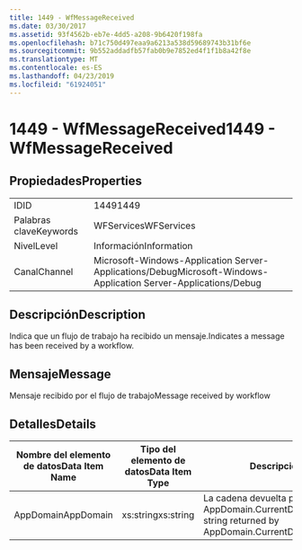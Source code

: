 ```yaml
---
title: 1449 - WfMessageReceived
ms.date: 03/30/2017
ms.assetid: 93f4562b-eb7e-4dd5-a208-9b6420f198fa
ms.openlocfilehash: b71c750d497eaa9a6213a538d59689743b31bf6e
ms.sourcegitcommit: 9b552addadfb57fab0b9e7852ed4f1f1b8a42f8e
ms.translationtype: MT
ms.contentlocale: es-ES
ms.lasthandoff: 04/23/2019
ms.locfileid: "61924051"
---
```

# <a name="1449---wfmessagereceived"></a><span data-ttu-id="fac38-102">1449 - WfMessageReceived</span><span class="sxs-lookup"><span data-stu-id="fac38-102">1449 - WfMessageReceived</span></span>
## <a name="properties"></a><span data-ttu-id="fac38-103">Propiedades</span><span class="sxs-lookup"><span data-stu-id="fac38-103">Properties</span></span>  
  
|||  
|-|-|  
|<span data-ttu-id="fac38-104">ID</span><span class="sxs-lookup"><span data-stu-id="fac38-104">ID</span></span>|<span data-ttu-id="fac38-105">1449</span><span class="sxs-lookup"><span data-stu-id="fac38-105">1449</span></span>|  
|<span data-ttu-id="fac38-106">Palabras clave</span><span class="sxs-lookup"><span data-stu-id="fac38-106">Keywords</span></span>|<span data-ttu-id="fac38-107">WFServices</span><span class="sxs-lookup"><span data-stu-id="fac38-107">WFServices</span></span>|  
|<span data-ttu-id="fac38-108">Nivel</span><span class="sxs-lookup"><span data-stu-id="fac38-108">Level</span></span>|<span data-ttu-id="fac38-109">Información</span><span class="sxs-lookup"><span data-stu-id="fac38-109">Information</span></span>|  
|<span data-ttu-id="fac38-110">Canal</span><span class="sxs-lookup"><span data-stu-id="fac38-110">Channel</span></span>|<span data-ttu-id="fac38-111">Microsoft-Windows-Application Server-Applications/Debug</span><span class="sxs-lookup"><span data-stu-id="fac38-111">Microsoft-Windows-Application Server-Applications/Debug</span></span>|  
  
## <a name="description"></a><span data-ttu-id="fac38-112">Descripción</span><span class="sxs-lookup"><span data-stu-id="fac38-112">Description</span></span>  
 <span data-ttu-id="fac38-113">Indica que un flujo de trabajo ha recibido un mensaje.</span><span class="sxs-lookup"><span data-stu-id="fac38-113">Indicates a message has been received by a workflow.</span></span>  
  
## <a name="message"></a><span data-ttu-id="fac38-114">Mensaje</span><span class="sxs-lookup"><span data-stu-id="fac38-114">Message</span></span>  
 <span data-ttu-id="fac38-115">Mensaje recibido por el flujo de trabajo</span><span class="sxs-lookup"><span data-stu-id="fac38-115">Message received by workflow</span></span>  
  
## <a name="details"></a><span data-ttu-id="fac38-116">Detalles</span><span class="sxs-lookup"><span data-stu-id="fac38-116">Details</span></span>  
  
|<span data-ttu-id="fac38-117">Nombre del elemento de datos</span><span class="sxs-lookup"><span data-stu-id="fac38-117">Data Item Name</span></span>|<span data-ttu-id="fac38-118">Tipo del elemento de datos</span><span class="sxs-lookup"><span data-stu-id="fac38-118">Data Item Type</span></span>|<span data-ttu-id="fac38-119">Descripción</span><span class="sxs-lookup"><span data-stu-id="fac38-119">Description</span></span>|  
|--------------------|--------------------|-----------------|  
|<span data-ttu-id="fac38-120">AppDomain</span><span class="sxs-lookup"><span data-stu-id="fac38-120">AppDomain</span></span>|<span data-ttu-id="fac38-121">xs:string</span><span class="sxs-lookup"><span data-stu-id="fac38-121">xs:string</span></span>|<span data-ttu-id="fac38-122">La cadena devuelta por AppDomain.CurrentDomain.FriendlyName.</span><span class="sxs-lookup"><span data-stu-id="fac38-122">The string returned by AppDomain.CurrentDomain.FriendlyName.</span></span>|
